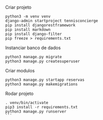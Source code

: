 Criar projeto
```
python3 -m venv venv
django-admin startproject tennisconcierge
pip install djangorestframework
pip install markdown
pip install django-filter
pip freeze > requirements.txt
```

Instanciar banco de dados
```
python3 manage.py migrate
python3 manage.py createsuperuser
```

Criar modulos
```
python3 manage.py startapp reservas
python3 manage.py makemigrations
```

Rodar projeto
````
. venv/bin/activate
pip3 install -r requirements.txt
python3 manage.py runserver
```
